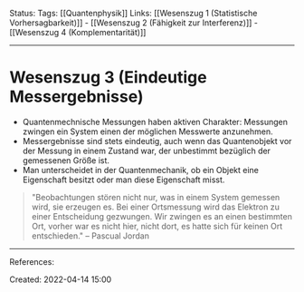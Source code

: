 Status:
Tags: [[Quantenphysik]]
Links: [[Wesenszug 1 (Statistische Vorhersagbarkeit)]] - [[Wesenszug 2 (Fähigkeit zur Interferenz)]] - [[Wesenszug 4 (Komplementarität)]]
___
# Wesenszug 3 (Eindeutige Messergebnisse)
- Quantenmechnische Messungen haben aktiven Charakter: Messungen zwingen ein System einen der möglichen Messwerte anzunehmen.
- Messergebnisse sind stets eindeutig, auch wenn das Quantenobjekt vor der Messung in einem Zustand war, der unbestimmt bezüglich der gemessenen Größe ist.
- Man unterscheidet in der Quantenmechanik, ob ein Objekt eine Eigenschaft besitzt oder man diese Eigenschaft misst.
>"Beobachtungen stören nicht nur, was in einem System gemessen wird, sie erzeugen es. Bei einer Ortsmessung wird das Elektron zu einer Entscheidung gezwungen. Wir zwingen es an einen bestimmten Ort, vorher war es nicht hier, nicht dort, es hatte sich für keinen Ort entschieden." 
>– Pascual Jordan
___
References:

Created: 2022-04-14 15:00